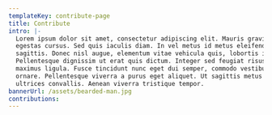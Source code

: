 ```yaml
---
templateKey: contribute-page
title: Contribute
intro: |-
  Lorem ipsum dolor sit amet, consectetur adipiscing elit. Mauris gravida
  egestas cursus. Sed quis iaculis diam. In vel metus id metus eleifend
  sagittis. Donec nisl augue, elementum vitae vehicula quis, lobortis in augue.
  Pellentesque dignissim ut erat quis dictum. Integer sed feugiat risus, a
  maximus ligula. Fusce tincidunt nunc eget dui semper, commodo vestibulum dolor
  ornare. Pellentesque viverra a purus eget aliquet. Ut sagittis metus et
  ultrices convallis. Aenean viverra tristique tempor.
bannerUrl: /assets/bearded-man.jpg
contributions:
---
```

